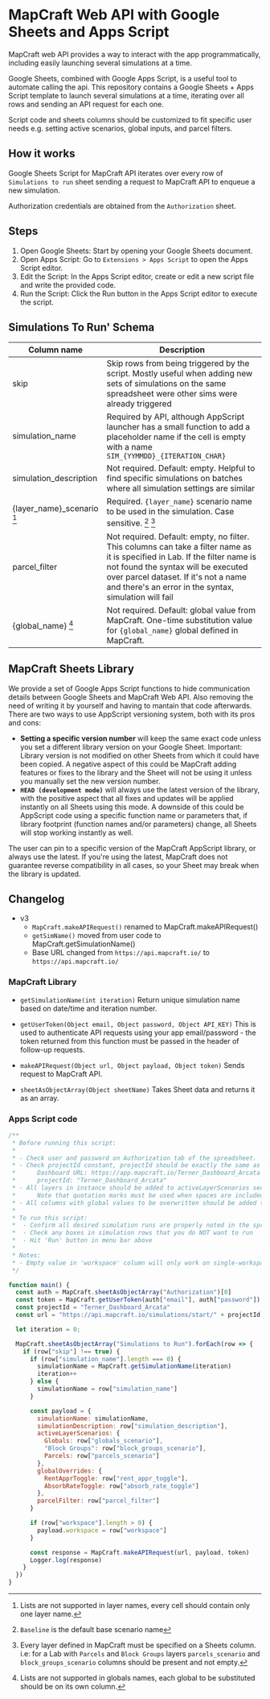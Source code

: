 # MapCraft Web API with Google Sheets and Apps Script

MapCraft web API provides a way to interact with the app programmatically, including easily launching several simulations at a time.

Google Sheets, combined with Google Apps Script, is a useful tool to automate calling the api.  This repository contains a Google Sheets + Apps Script template to launch several simulations at a time, iterating over all rows and sending an API request for each one.

Script code and sheets columns should be customized to fit specific user needs e.g. setting active scenarios, global inputs, and parcel filters.

## How it works

Google Sheets Script for MapCraft API iterates over every row of `Simulations to run` sheet sending a request to MapCraft API to enqueue a new simulation.

Authorization credentials are obtained from the `Authorization` sheet.

## Steps

1.	Open Google Sheets: Start by opening your Google Sheets document.
2.	Open Apps Script:
	Go to `Extensions > Apps Script` to open the Apps Script editor.
3.	Edit the Script:
	In the Apps Script editor, create or edit a new script file and write the provided code.
4. 	Run the Script:
    Click the Run button in the Apps Script editor to execute the script.


## Simulations To Run' Schema

| Column name | Description |
| -- | -- |
| skip | Skip rows from being triggered by the script. Mostly useful when adding new sets of simulations on the same spreadsheet were other sims were already triggered |
| simulation_name | Required by API, although AppScript launcher has a small function to add a placeholder name if the cell is empty with a name `SIM_{YYMMDD}_{ITERATION_CHAR}` |
| simulation_description | Not required. Default: empty. Helpful to find specific simulations on batches where all simulation settings are similar |
| {layer_name}_scenario [^1]	| Required. `{layer_name}` scenario name to be used in the simulation. Case sensitive. [^2] [^3] |
| parcel_filter | Not required. Default: empty, no filter. This columns can take a filter name as it is specified in Lab. If the filter name is not found the syntax will be executed over parcel dataset. If it's not a name and there's an error in the syntax, simulation will fail
| {global_name} [^4] | Not required. Default: global value from MapCraft. One-time substitution value for `{global_name}` global defined in MapCraft.

[^1]: Lists are not supported in layer names, every cell should contain only one layer name.
[^2]: `Baseline` is the default base scenario name
[^3]: Every layer defined in MapCraft must be specified on a Sheets column.  i.e: for a Lab with `Parcels` and `Block Groups` layers `parcels_scenario` and `block_groups_scenario` columns should be present and not empty.
[^4]: Lists are not supported in globals names, each global to be substituted should be on its own column.


## MapCraft Sheets Library

We provide a set of Google Apps Script functions to hide communication details between Google Sheets and MapCraft Web API. Also removing the need of writing it by yourself and having to mantain that code afterwards.
There are two ways to use AppScript versioning system, both with its pros and cons:
- **Setting a specific version number** will keep the same exact code unless you set a different library version on your Google Sheet. Important: Library version is not modified on other Sheets from which it could have been copied. A negative aspect of this could be MapCraft adding features or fixes to the library and the Sheet will not be using it unless you manually set the new version number.
- **`HEAD (development mode)`** will always use the latest version of the library, with the positive aspect that all fixes and updates will be applied instantly on all Sheets using this mode. A downside of this could be AppScript code using a specific function name or parameters that, if library footprint (function names and/or parameters) change, all Sheets will stop working instantly as well.

The user can pin to a specific version of the MapCraft AppScript library, or always use the latest.  If you're using the latest, MapCraft does not guarantee reverse compatibility in all cases, so your Sheet may break when the library is updated.

## Changelog

- v3
  - `MapCraft.makeAPIRequest()` renamed to MapCraft.makeAPIRequest()
  - `getSimName()` moved from user code to MapCraft.getSimulationName()
  - Base URL changed from `https://api.mapcraft.io/` to `https://api.mapcraft.io/`


### MapCraft Library

- `getSimulationName(int iteration)`
  Return unique simulation name based on date/time and iteration number.
  
- `getUserToken(Object email, Object password, Object API_KEY)`
  This is used to authenticate API requests using your app email/password - the token returned from this function must be passed in the header of follow-up requests.

- `makeAPIRequest(Object url, Object payload, Object token)`
  Sends request to MapCraft API.

- `sheetAsObjectArray(Object sheetName)`
  Takes Sheet data and returns it as an array.


### Apps Script code

```js
/**
 * Before running this script:
 * 
 * - Check user and password on Authorization tab of the spreadsheet.
 * - Check projectId constant, projectId should be exactly the same as the dashboard name.
 *      Dashboard URL: https://app.mapcraft.io/Terner_Dashboard_Arcata
 *      projectId: "Terner_Dashboard_Arcata"
 * - All layers in instance should be added to activeLayerScenarios section of the payload
 *      Note that quotation marks must be used when spaces are included in layer name
 * - All columns with global values to be overwritten should be added to globalOverrides section of the payload
 * 
 * To run this script:
 *  - Confirm all desired simulation runs are properly noted in the spreadsheet
 *  - Check any boxes in simulation rows that you do NOT want to run
 *  - Hit 'Run' button in menu bar above
 * 
 * Notes:
 * - Empty value in 'workspace' column will only work on single-workspace projects.
 */

function main() {
  const auth = MapCraft.sheetAsObjectArray("Authorization")[0]
  const token = MapCraft.getUserToken(auth["email"], auth["password"])
  const projectId = "Terner_Dashboard_Arcata"
  const url = "https://api.mapcraft.io/simulations/start/" + projectId

  let iteration = 0;

  MapCraft.sheetAsObjectArray("Simulations to Run").forEach(row => {
    if (row["skip"] !== true) {
      if (row["simulation_name"].length === 0) {  
        simulationName = MapCraft.getSimulationName(iteration)
        iteration++
      } else {
        simulationName = row["simulation_name"]
      }

      const payload = {
        simulationName: simulationName,
        simulationDescription: row["simulation_description"],
        activeLayerScenarios: {
          Globals: row["globals_scenario"],
          "Block Groups": row["block_groups_scenario"],
          Parcels: row["parcels_scenario"]
        },
        globalOverrides: {
          RentApprToggle: row["rent_appr_toggle"],
          AbsorbRateToggle: row["absorb_rate_toggle"]
        },
        parcelFilter: row["parcel_filter"]
      }

      if (row["workspace"].length > 0) {
        payload.workspace = row["workspace"]
      }

      const response = MapCraft.makeAPIRequest(url, payload, token)
      Logger.log(response)
    }
  })
}
```
